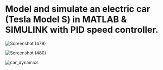 # Model and simulate an electric car (Tesla Model S) in MATLAB & SIMULINK with PID speed controller.

![Screenshot (479)](https://github.com/VKolupula/Tesla_Model-S-P85-Plant-model-with-PID-Speed-control/assets/120835150/9fb74311-8550-45e3-979a-c6069cc7af2a)

![Screenshot (480)](https://github.com/VKolupula/Tesla_Model-S-P85-Plant-model-with-PID-Speed-control/assets/120835150/8fe02d07-f236-48c0-be93-1d56b5f2ccba)

![car_dynamics](https://github.com/VKolupula/Tesla_Model-S-P85-Plant-model-with-PID-Speed-control/assets/120835150/b465784f-447e-443a-9794-fe0d53eac7e7)
